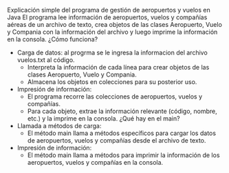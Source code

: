 Explicación simple del programa de gestión de aeropuertos y vuelos en Java
El programa lee información de aeropuertos, vuelos y compañías aéreas de un archivo de texto, crea objetos de las clases Aeropuerto, Vuelo y Compania con la información del archivo y luego imprime la información en la consola.
¿Cómo funciona?
 * Carga de datos:
    al progrma se le ingresa la informacion del archivo vuelos.txt al código.
   * Interpreta la información de cada línea para crear objetos de las clases Aeropuerto, Vuelo y Compania.
   * Almacena los objetos en colecciones para su posterior uso.
 * Impresión de información:
   * El programa recorre las colecciones de aeropuertos, vuelos y compañías.
   * Para cada objeto, extrae la información relevante (código, nombre, etc.) y la imprime en la consola.
¿Qué hay en el main?
 * Llamada a métodos de carga:
   * El método main llama a métodos específicos para cargar los datos de aeropuertos, vuelos y compañías desde el archivo de texto.
 * Impresión de información:
   * El método main llama a métodos para imprimir la información de los aeropuertos, vuelos y compañías en la consola.
